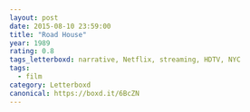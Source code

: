```yaml
---
layout: post 
date: 2015-08-10 23:59:00
title: "Road House"
year: 1989
rating: 0.8
tags_letterboxd: narrative, Netflix, streaming, HDTV, NYC
tags:
  - film
category: Letterboxd
canonical: https://boxd.it/6BcZN
---
```

